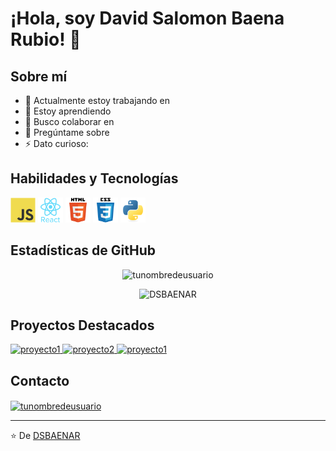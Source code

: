 # ¡Hola, soy David Salomon Baena Rubio! 👋

## Sobre mí
- 🔭 Actualmente estoy trabajando en
- 🌱 Estoy aprendiendo 
- 👯 Busco colaborar en 
- 💬 Pregúntame sobre 
- ⚡ Dato curioso: 

## Habilidades y Tecnologías
<p align="left">
  <img src="https://raw.githubusercontent.com/devicons/devicon/master/icons/javascript/javascript-original.svg" alt="javascript" width="40" height="40"/>
  <img src="https://raw.githubusercontent.com/devicons/devicon/master/icons/react/react-original-wordmark.svg" alt="react" width="40" height="40"/>
  <img src="https://raw.githubusercontent.com/devicons/devicon/master/icons/html5/html5-original-wordmark.svg" alt="html5" width="40" height="40"/>
  <img src="https://raw.githubusercontent.com/devicons/devicon/master/icons/css3/css3-original-wordmark.svg" alt="css3" width="40" height="40"/>
  <img src="https://raw.githubusercontent.com/devicons/devicon/master/icons/python/python-original.svg" alt="python" width="40" height="40"/>
  <!-- Añade más iconos según tus habilidades -->
</p>

## Estadísticas de GitHub
<p align="center">
  <img src="https://github-readme-stats.vercel.app/api?username=DSBAENAR&show_icons=true&locale=es" alt="tunombredeusuario" />
</p>

<p align="center">
  <img src="https://github-readme-streak-stats.herokuapp.com/?user=DSBAENAR&locale=es" alt="DSBAENAR" />
</p>

## Proyectos Destacados
<p align="left">
  <a href="https://github.com/tunombredeusuario/proyecto1">
    <img src="https://github-readme-stats.vercel.app/api/pin/?username=DSBAENAR&repo=PlantsvsZombies" alt="proyecto1" />
  </a>
  <a href="https://github.com/tunombredeusuario/proyecto2">
    <img src="https://github-readme-stats.vercel.app/api/pin/?username=DSBAENAR&repo=Gestion-Turnos-ECIBienestar" alt="proyecto2" />
  </a>
  <a href="https://github.com/Ttowers-09/API_RESERVALABS_BACKEND.git">
    <img src="https://github-readme-stats.vercel.app/api/pin/?username=Ttowers-09&repo=API_RESERVALABS_BACKEND" alt="proyecto1" />
  </a>
</p>

## Contacto
<p align="left">
  <a href="https://linkedin.com/in/tunombredeusuario" target="blank">
    <img align="center" src="https://raw.githubusercontent.com/rahuldkjain/github-profile-readme-generator/master/src/images/icons/Social/linked-in-alt.svg" alt="tunombredeusuario" height="30" width="40" />
  </a>
</p>

---

⭐️ De [DSBAENAR](https://github.com/DSBAENAR)


